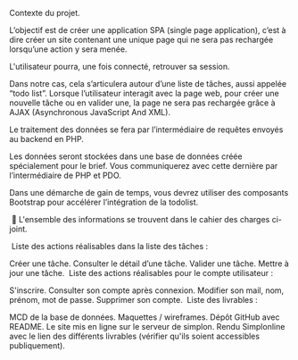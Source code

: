 Contexte du projet.

L’objectif est de créer une application SPA (single page application), c’est à dire créer un site contenant une unique page qui ne sera pas rechargée lorsqu’une action y sera menée.

L'utilisateur pourra, une fois connecté, retrouver sa session.

Dans notre cas, cela s’articulera autour d’une liste de tâches, aussi appelée “todo list”. Lorsque l’utilisateur interagit avec la page web, pour créer une nouvelle tâche ou en valider une, la page ne sera pas rechargée grâce à AJAX (Asynchronous JavaScript And XML).

Le traitement des données se fera par l’intermédiaire de requêtes envoyés au backend en PHP.

Les données seront stockées dans une base de données créée spécialement pour le brief. Vous communiquerez avec cette dernière par l’intermédiaire de PHP et PDO.

Dans une démarche de gain de temps, vous devrez utiliser des composants Bootstrap pour accélérer l’intégration de la todolist.

​
🚨 L'ensemble des informations se trouvent dans le cahier des charges ci-joint.

​
Liste des actions réalisables dans la liste des tâches :

Créer une tâche.
Consulter le détail d’une tâche.
Valider une tâche.
Mettre à jour une tâche.
​
Liste des actions réalisables pour le compte utilisateur :

S'inscrire.
Consulter son compte après connexion.
Modifier son mail, nom, prénom, mot de passe.
Supprimer son compte.
​
Liste des livrables :

MCD de la base de données.
Maquettes / wireframes.
Dépôt GitHub avec README.
Le site mis en ligne sur le serveur de simplon.
Rendu Simplonline avec le lien des différents livrables (vérifier qu'ils soient accessibles publiquement).
